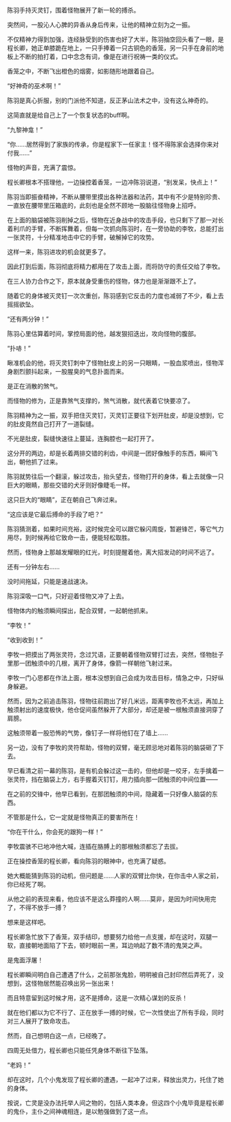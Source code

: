 陈羽手持灭灵钉，围着怪物展开了新一轮的搏杀。

突然间，一股沁人心脾的异香从身后传来，让他的精神立刻为之一振。

不仅精神力得到加强，连经脉受到的伤害也好了大半，陈羽抽空回头看了一眼，是程长卿，她正单膝跪在地上，一只手捧着一只古铜色的香笼，另一只手在身前的地板上不断的拍打着，口中念念有词，像是在进行祝祷一类的仪式。

香笼之中，不断飞出橙色的烟雾，如影随形地跟着自己。

“好神奇的巫术啊！”

陈羽是真心折服，别的门派他不知道，反正茅山法术之中，没有这么神奇的。

这简直就是给自己上了一个恢复状态的buff啊。

“九黎神龛！”

“你……居然得到了家族的传承，你是程家下一任家主！怪不得陈家会选择你来对付我……”

怪物的声音，充满了震惊。

程长卿根本不搭理他，一边操控着香笼，一边冲陈羽说道，“别发呆，快点上！”

陈羽当即振奋精神，不断从腰带里摸出各种法器和法药，其中有不少是特别珍贵、一直放在腰带里压箱底的，此刻也是全然不顾地一股脑往怪物身上招呼。

在上面的脑袋被陈羽削掉之后，怪物在近身战中的攻击手段，也只剩下了那一对长着利爪的手臂，不断挥舞着，但每一次抓向陈羽时，在一旁协助的李牧，总能打出一张灵符，十分精准地击中它的手臂，破解掉它的攻势。

这样一来，陈羽进攻的机会就更多了。

因此打到后面，陈羽彻底将精力都用在了攻击上面，而将防守的责任交给了李牧。

在三人协力合作之下，原本就身受重伤的怪物，体力也是渐渐跟不上了。

随着它的身体被灭灵钉一次次重创，陈羽感到它反击的力度也减弱了不少，看上去摇摇欲坠。

“还有两分钟！”

陈羽心里估算着时间，掌控局面的他，越发狠招迭出，攻向怪物的腹部。

“扑哧！”

瞅准机会的他，将灭灵钉刺中了怪物肚皮上的另一只眼睛，一股血浆喷出，怪物浑身剧烈颤抖起来，一股腥臭的气息扑面而来。

是正在消散的煞气。

而怪物的修为，正是靠煞气支撑的，煞气消散，就代表着它快要凉了。

陈羽精神为之一振，双手把住灭灵钉，灭灵钉正要往下划开肚皮，却是没想到，它的肚皮竟然自己打开了一道裂缝。

不光是肚皮，裂缝快速往上蔓延，连胸腔也一起打开了。

这分开的两边，却是长着两排交错的利齿，中间是一团好像触手的东西，瞬间飞出，朝他抓了过来。

陈羽就势往后一个翻滚，躲过攻击，抬头望去，怪物打开的身体，看上去就像一只巨大的眼睛，那些交错的犬牙则好像睫毛一样。

这只巨大的“眼睛”，正在朝自己飞奔过来。

“这应该是它最后搏命的手段了吧？”

陈羽猜测着，如果时间充裕，这时候完全可以跟它躲闪周旋，暂避锋芒，等它气力用尽，到时候再给它致命一击，便能轻松取胜。

然而，怪物身上那越发耀眼的红光，时刻提醒着他，离大招发动的时间不远了。

还有一分钟左右……

没时间拖延，只能是速战速决。

陈羽深吸一口气，只好迎着怪物又冲了上去。

怪物体内的触须瞬间探出，配合双臂，一起朝他抓来。

“李牧！”

“收到收到！”

李牧一把摸出了两张灵符，念过咒语，正要朝着怪物双臂打过去，突然，怪物肚子里那一团触须中的几根，离开了身体，像箭一样朝他飞射过来。

李牧一门心思都在作法上面，根本没想到自己会成为攻击目标，情急之中，只好纵身躲避。

然而，因为之前追击陈羽，怪物往前跑出了好几米远，距离李牧也不太远，再加上触须射出的速度极快，他仓促间虽然躲开了大部分，却还是被一根触须直接洞穿了肩膀。

这触须带着一股恐怖的气势，像钉子一样将他钉在了墙上……

另一边，没有了李牧的灵符帮助，怪物的双臂，毫无顾忌地对着陈羽的脑袋砸了下去。

早已看清之前一幕的陈羽，是有机会躲过这一击的，但他却是一咬牙，左手擒着一张灵符，挡在脑袋上方，右手握着灭钉钉，用力插向那一团触须的中间位置——

在之前的交锋中，他早已看到，在那团触须的中间，隐藏着一只好像人脑袋的东西。

不管那是什么，它一定就是怪物真正的要害所在！

“你在干什么，你会死的跟狗一样！”

李牧震骇不已地冲他大喊，连插在胳膊上的那根触须都忘了去拔。

正在操控香笼的程长卿，看向陈羽的眼神中，也充满了疑惑。

她大概能猜到陈羽的动机，但问题是……人家的双臂比你快，在你击中人家之前，你已经死了啊。

从他之前的表现来看，他应该不是这么莽撞的人啊……莫非，是因为时间快用完了，不得不放手一搏？

想来是这样吧。

程长卿急忙放下了香笼，双手结印，想要努力给他一点支援，却在这时，双腿一软，直接朝地面陷了下去，顿时眼前一黑，耳边响起了数不清的鬼哭之声。

是鬼面浮屠！

程长卿瞬间明白自己遭遇了什么，之前那张鬼脸，明明被自己封印然后弄死了，没想到，这怪物居然能召唤出另一张出来！

而且特意留到这时候才用，这不是搏命，这是一次精心谋划的反杀！

就在他们都以为它不行了、正在放手一搏的时候，它一次性使出了所有手段，同时对三人展开了致命攻击。

然而，自己想明白这一点，已经晚了。

四周无处借力，程长卿也只能任凭身体不断往下坠落。

“老妈！”

却在这时，几个小鬼发现了程长卿的遭遇，一起冲了过来，释放出灵力，托住了她的身体。

按说，亡灵是没办法托举人间之物的，包括人类本身。但这四个小鬼毕竟是程长卿的鬼仆，主仆之间神魂相连，是以勉强做到了这一点。
